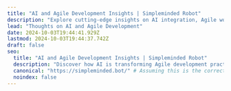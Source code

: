 ```yaml
---
title: "AI and Agile Development Insights | Simpleminded Robot"
description: "Explore cutting-edge insights on AI integration, Agile workflows, and tech advancements in software development. Join us in navigating the complexities of modern tech."
lead: "Thoughts on AI and Agile Development"
date: 2024-10-03T19:44:41.929Z
lastmod: 2024-10-03T19:44:37.742Z
draft: false
seo:
  title: "AI and Agile Development Insights | Simpleminded Robot"
  description: "Discover how AI is transforming Agile development practices. Explore tech trends, project management insights, and innovative solutions for modern software development."
  canonical: "https://simpleminded.bot/" # Assuming this is the correct canonical URL
  noindex: false
---
```

